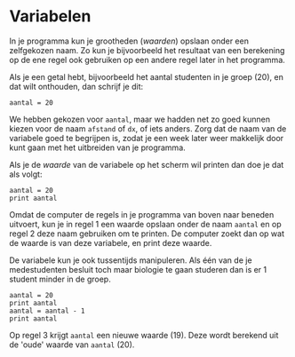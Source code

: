 # Variabelen

In je programma kun je grootheden (*waarden*) opslaan onder een zelfgekozen naam. Zo kun je bijvoorbeeld het resultaat van een berekening op de ene regel ook gebruiken op een andere regel later in het programma.

Als je een getal hebt, bijvoorbeeld het aantal studenten in je groep (20), en dat wilt onthouden, dan schrijf je dit:

	aantal = 20

We hebben gekozen voor `aantal`, maar we hadden net zo goed kunnen kiezen voor de naam `afstand` of `dx`, of iets anders. Zorg dat de naam van de variabele goed te begrijpen is, zodat je een week later weer makkelijk door kunt gaan met het uitbreiden van je programma.

Als je de *waarde* van de variabele op het scherm wil printen dan doe je dat als volgt:

	aantal = 20
	print aantal

Omdat de computer de regels in je programma van boven naar beneden uitvoert, kun je in regel 1 een waarde opslaan onder de naam `aantal` en op regel 2 deze naam gebruiken om te printen. De computer zoekt dan op wat de waarde is van deze variabele, en print deze waarde.

De variabele kun je ook tussentijds manipuleren. Als één van de je medestudenten besluit toch maar biologie te gaan studeren dan is er 1 student minder in de groep.

	aantal = 20
    print aantal
	aantal = aantal - 1
	print aantal

Op regel 3 krijgt `aantal` een nieuwe waarde (19). Deze wordt berekend uit de 'oude' waarde van `aantal` (20).
